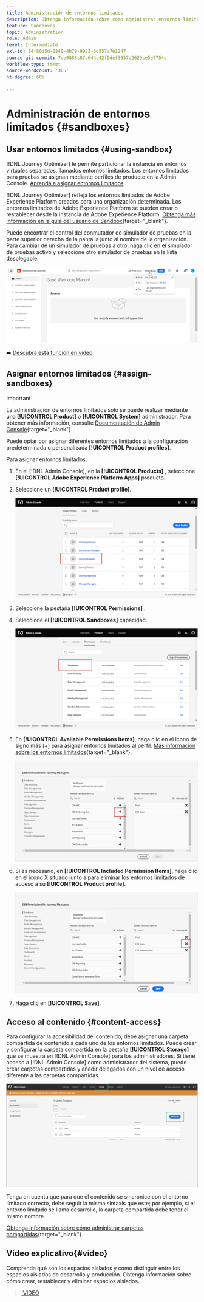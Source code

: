 ```yaml
---
title: Administración de entornos limitados
description: Obtenga información sobre cómo administrar entornos limitados
feature: Sandboxes
topic: Administration
role: Admin
level: Intermediate
exl-id: 14f80d5d-0840-4b79-9922-6d557a7e1247
source-git-commit: 7de0088c07c644c42f5def3657d2629ce5e7754e
workflow-type: tm+mt
source-wordcount: '365'
ht-degree: 66%

---
```


# Administración de entornos limitados {#sandboxes}

## Usar entornos limitados {#using-sandbox}

[!DNL Journey Optimizer] le permite particionar la instancia en entornos virtuales separados, llamados entornos limitados.
Los entornos limitados para pruebas se asignan mediante perfiles de producto en la Admin Console. [Aprenda a asignar entornos limitados](permissions.md#create-product-profile).

[!DNL Journey Optimizer] refleja los entornos limitados de Adobe Experience Platform creados para una organización determinada.
Los entornos limitados de Adobe Experience Platform se pueden crear o restablecer desde la instancia de Adobe Experience Platform. [Obtenga más información en la guía del usuario de Sandbox](https://experienceleague.adobe.com/docs/experience-platform/sandbox/ui/user-guide.html?lang=es){target=&quot;_blank&quot;}.

Puede encontrar el control del conmutador de simulador de pruebas en la parte superior derecha de la pantalla junto al nombre de la organización. Para cambiar de un simulador de pruebas a otro, haga clic en el simulador de pruebas activo y seleccione otro simulador de pruebas en la lista desplegable.

![](../assets/sandbox_5.png)

➡️ [Descubra esta función en vídeo](#video)

## Asignar entornos limitados {#assign-sandboxes}

>[!IMPORTANT]
>
> La administración de entornos limitados solo se puede realizar mediante una **[!UICONTROL Product]** o **[!UICONTROL System]** administrador. Para obtener más información, consulte [Documentación de Admin Console](https://helpx.adobe.com/enterprise/admin-guide.html/enterprise/using/admin-roles.ug.html){target=&quot;_blank&quot;}.

Puede optar por asignar diferentes entornos limitados a la configuración predeterminada o personalizada **[!UICONTROL Product profiles]**.

Para asignar entornos limitados:

1. En el [!DNL Admin Console], en la **[!UICONTROL Products]** , seleccione **[!UICONTROL Adobe Experience Platform Apps]** producto.

1. Seleccione un **[!UICONTROL Product profile]**.

   ![](../assets/sandbox_1.png)

1. Seleccione la pestaña **[!UICONTROL Permissions]** .

1. Seleccione el **[!UICONTROL Sandboxes]** capacidad.

   ![](../assets/sandbox_2.png)

1. En **[!UICONTROL Available Permissions Items]**, haga clic en el icono de signo más (+) para asignar entornos limitados al perfil. [Más información sobre los entornos limitados](https://experienceleague.adobe.com/docs/experience-platform/sandbox/home.html?lang=es){target=&quot;_blank&quot;}.

   ![](../assets/sandbox_3.png)

1. Si es necesario, en **[!UICONTROL Included Permission Items]**, haga clic en el icono X situado junto a para eliminar los entornos limitados de acceso a su **[!UICONTROL Product profile]**.

   ![](../assets/sandbox_4.png)

1. Haga clic en **[!UICONTROL Save]**.

## Acceso al contenido {#content-access}

Para configurar la accesibilidad del contenido, debe asignar una carpeta compartida de contenido a cada uno de los entornos limitados. Puede crear y configurar la carpeta compartida en la pestaña **[!UICONTROL Storage]** que se muestra en [!DNL Admin Console] para los administradores. Si tiene acceso a [!DNL Admin Console] como administrador del sistema, puede crear carpetas compartidas y añadir delegados con un nivel de acceso diferente a las carpetas compartidas.

![](../assets/do-not-localize/content_access.png)

Tenga en cuenta que para que el contenido se sincronice con el entorno limitado correcto, debe seguir la misma sintaxis que este; por ejemplo, si el entorno limitado se llama desarrollo, la carpeta compartida debe tener el mismo nombre.

[Obtenga información sobre cómo administrar carpetas compartidas](https://helpx.adobe.com/enterprise/admin-guide.html/enterprise/using/manage-adobe-storage.ug.html){target=&quot;_blank&quot;}.

## Vídeo explicativo{#video}

Comprenda qué son los espacios aislados y cómo distinguir entre los espacios aislados de desarrollo y producción. Obtenga información sobre cómo crear, restablecer y eliminar espacios aislados.

>[!VIDEO](https://video.tv.adobe.com/v/334355?quality=12)
